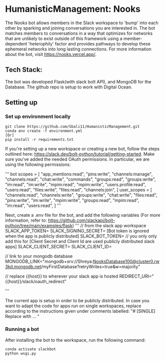# HumanisticManagement: Nooks

The Nooks bot allows members in the Slack workspace to 'bump' into each other by sparking and joining conversations you are interested in. The bot matches members to conversations in a way that optimizes for networks that are unlikely to exist outside of this framework using a member-dependent 'heterophily' factor and 
provides pathways to develop these ephemeral networks into long lasting connections. For more information about the bot, visit https://nooks.vercel.app/. 

## Tech Stack:
The bot was developed Flask(with slack bolt API), and MongoDB for the Database. The github repo is setup to work with Digital Ocean. 

## Setting up 

### Set up environment locally
```
git clone https://github.com/Sbali11/HumanisticManagement.git
conda env create -f environment.yml
[Or]
pip install -r requirements.txt
```

If you're setting up a new workspace or creating a new bot, follow the steps outlined here: https://slack.dev/bolt-python/tutorial/getting-started. Make sure you've added the needed OAuth permissions. In particular, we are using the following permissions:

'''
bot scopes = [
    "app_mentions:read",
    "pins:write",
    "channels:manage",
    "channels:read",
    "chat:write",
    "commands",
    "groups:read",
    "groups:write",
    "im:read",
    "im:write",
    "mpim:read",
    "mpim:write",
    "users.profile:read",
    "users:read",
    "files:write",
    "files:read",
    "channels:join",
]
user_scopes = [
    "channels:read",
    "channels:write",
    "groups:write",
    "chat:write",
    "files:read",
    "pins:write",
    "im:write",
    "mpim:write",
    "groups:read",
    "mpim:read",
    "im:read",
    "users:read",
]
'''

Next, create a .env file for the bot, and add the following variables (For more information, refer to: https://github.com/slackapi/bolt-python/tree/main/examples/flask)
'''
// from the slack app workspace
SLACK_APP_TOKEN=
SLACK_SIGNING_SECRET=
[Bot token is ignored when the app is publicly distributed]
SLACK_BOT_TOKEN= // you only only add this for 
[Client Secret and Client Id are used publicly distributed slack apps]
SLACK_CLIENT_SECRET=
SLACK_CLIENT_ID=

// link to your mongodb database
MONGODB_LINK="mongodb+srv://Shreya:NooksDatabase100@cluster0.rw3kd.mongodb.net/myFirstDatabase?retryWrites=true&w=majority"

// replace {{host}} to wherever your slack app is hosted
REDIRECT_URI="{{host}}/slack/oauth_redirect"

'''

The current app is setup in order to be publicly distributed. In case you want to adapt the code for apps run on single workspaces, replace according to the instructions given under comments labelled: "# [SINGLE] Replace with ... "

### Running a bot
After installing the bot to the workspace, run the following command:
```
conda activate slackbot
python wsgi.py
```


